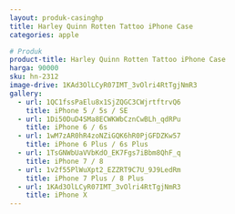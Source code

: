 ```yaml
---
layout: produk-casinghp
title: Harley Quinn Rotten Tattoo iPhone Case
categories: apple

# Produk
product-title: Harley Quinn Rotten Tattoo iPhone Case
harga: 90000
sku: hn-2312
image-drive: 1KAd3OlLCyR07IMT_3vOlri4RtTgjNmR3
gallery:
  - url: 1QC1fssPaElu8x1SjZQGC3CWjrtftrvQ6
    title: iPhone 5 / 5s / SE
  - url: 1Di50DuD4SMa8ECWKWbCznCwBLh_qdRPu
    title: iPhone 6 / 6s
  - url: 1wM7zAR0hR4zoNZiGQK6hR0PjGFDZKw57
    title: iPhone 6 Plus / 6s Plus
  - url: 1TsGNWbUaVVbKdO_EK7Fgs7iBbm8QhF_q
    title: iPhone 7 / 8
  - url: 1v2f55PlWuXpt2_EZZRT9C7U_9J9LedRm
    title: iPhone 7 Plus / 8 Plus
  - url: 1KAd3OlLCyR07IMT_3vOlri4RtTgjNmR3
    title: iPhone X
---
```

